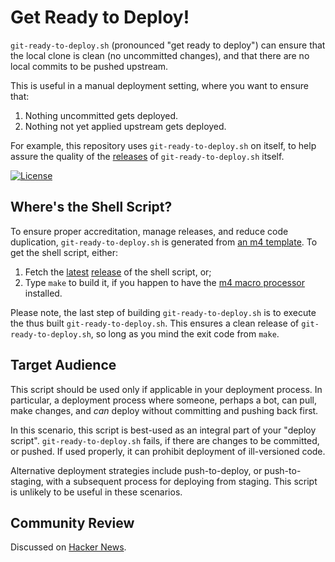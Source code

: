 # Get Ready to Deploy!

`git-ready-to-deploy.sh` (pronounced "get ready to deploy") can ensure
that the local clone is clean (no uncommitted changes), and that there
are no local commits to be pushed upstream.

This is useful in a manual deployment setting, where you want to
ensure that:

  1. Nothing uncommitted gets deployed.
  2. Nothing not yet applied upstream gets deployed.

For example, this repository uses `git-ready-to-deploy.sh` on itself,
to help assure the quality of the
[releases](https://github.com/oleks/git-ready-to-deploy/releases) of
`git-ready-to-deploy.sh` itself.

[![License](https://img.shields.io/badge/license-MIT-blue.svg)](https://github.com/oleks/git-ready-to-deploy/blob/master/LICENSE)

## Where's the Shell Script?

To ensure proper accreditation, manage releases, and reduce code
duplication, `git-ready-to-deploy.sh` is generated from [an m4
template](git-ready-to-deploy.m4). To get the shell script, either:

  1. Fetch the
[latest](https://github.com/oleks/git-ready-to-deploy/releases/latest)
[release](https://github.com/oleks/git-ready-to-deploy/releases) of
the shell script, or;
  2. Type `make` to build it, if you happen to have the [m4 macro
processor](https://www.gnu.org/software/m4/m4.html) installed.

Please note, the last step of building `git-ready-to-deploy.sh` is to
execute the thus built `git-ready-to-deploy.sh`. This ensures a clean
release of `git-ready-to-deploy.sh`, so long as you mind the exit code
from `make`.

## Target Audience

This script should be used only if applicable in your deployment
process. In particular, a deployment process where someone, perhaps a
bot, can pull, make changes, and *can* deploy without committing and
pushing back first.

In this scenario, this script is best-used as an integral part of your
"deploy script". `git-ready-to-deploy.sh` fails, if there are changes
to be committed, or pushed. If used properly, it can prohibit
deployment of ill-versioned code.

Alternative deployment strategies include push-to-deploy, or
push-to-staging, with a subsequent process for deploying from staging.
This script is unlikely to be useful in these scenarios.

## Community Review

Discussed on [Hacker
News](https://news.ycombinator.com/item?id=17213891).
